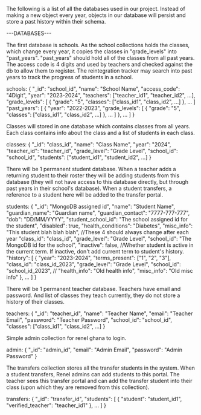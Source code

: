 The following is a list of all the databases used in our project. Instead of making a new object every year, objects in our database will persist and store a past history within their schema.

---DATABASES---

The first database is schools. As the school collections holds the classes, which change every year, it copies the classes in "grade_levels" into "past_years". "past_years" should hold all of the classes from all past years. The access code is 4 digits and used by teachers and checked against the db to allow them to register. The reintegration tracker may search into past years to track the progress of students in a school.

schools:
    {
    "_id": "school_id",
    "name": "School Name",
    "access_code": "4Digit",
    "year": "2023-2024", 
    "teachers": ["teacher_id1", "teacher_id2", ...],
    "grade_levels": [
        {
        "grade": "5",
        "classes": ["class_id1", "class_id2", ...]
        },
        ...
    ]
    "past_years": [
        {
        "year": "2022-2023",
        "grade_levels": [
            {
            "grade": "5",
            "classes": ["class_id1", "class_id2", ...]
            },
            ...
        ]
        },
        ...
    ]
    }


Classes will stored in one database which contains classes from all years. Each class contains info about the class and a list of students in each class.

classes:
    {
    "_id": "class_id",
    "name": "Class Name",
    "year": "2024",
    "teacher_id": "teacher_id",
    "grade_level": "Grade Level",
    "school_id": "school_id",
    "students": ["student_id1", "student_id2", ...]
    }


There will be 1 permanent student database. When a teacher adds a returning student to their roster they will be adding students from this database (they will not have access to this database directly, but through past years in their school's database). When a student transfers, a reference to a student here will be added to the transfer portal. 

students:
    {
    "_id": "MongoDB assigned id",
    "name": "Student Name",
    "guardian_name": "Guardian name",
    "guardian_contact": "7777-777-777",
    "dob": "DD/MM/YYYY",
    "student_school_id": "The school assigned id for the student",
    "disabled": true,
    "health_conditions": "Diabetes",
    "misc_info": "This student blah blah blah", 
    //These  4 should always change after each year
    "class_id": "class_id",
    "grade_level": "Grade Level",
    "school_id": "The MongoDB id for the school",
    "inactive": false, //Whether student is active in the current term. If inactive, don't add current term to student's history.
    "history": [
        {
        "year": "2023-2024",
        "terms_present": ["1", "2", "3"],
        "class_id": "class_id_2023",
        "grade_level": "Grade Level",
        "school_id": "school_id_2023",
        //
        "health_info": "Old health info",
        "misc_info": "Old misc info"
        },
        ...
    ]
    }


There will be 1 permanent teacher database. Teachers have email and password. And list of classes they teach currently, they do not store a history of their classes.

teachers:
    {
    "_id": "teacher_id",
    "name": "Teacher Name",
    "email": "Teacher Email",
    "password": "Teacher Password",
    "school_id": "school_id",
    "classes": ["class_id1", "class_id2", ...]
    }


Simple admin collection for renel ghana to login.

admin:
    {
    "_id": "admin_id",
    "email": "Admin Email",
    "password": "Admin Password"
    }


The transfers collection stores all the transfer students in the system. When a student transfers, Renel admins can add students to this portal. The teacher sees this transfer portal and can add the transfer student into their class (upon which they are removed from this collection).

transfers:
    {
    "_id": "transfer_id",
    "students": [
        {
            "student": "student_id1",
            "verified_teacher": "teacher_id1"
        },
        ...
    ]
    }